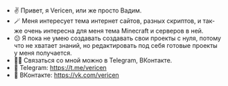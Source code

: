 - ✌️ Привет, я Vericen, или же просто Вадим.
- 🪄 Меня интересует тема интернет сайтов, разных скриптов, и так-же очень интересна для меня тема Minecraft и серверов в ней.
- 😕 Я пока не умею создавать создавать свои проекты с нуля, потому что не хватает знаний, но редактировать под себя готовые проекты у меня получается.
- 🐱‍💻 Связаться со мной можно в Telegram, ВКонтакте.
- 🌌 Telegram: https://t.me/vericen
- 🐙 ВКонтакте: https://vk.com/vericen
